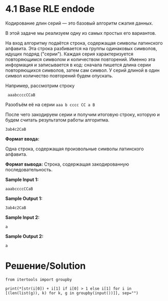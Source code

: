# 4.1 Base RLE endode
Кодирование длин серий — это базовый алгоритм сжатия данных.

В этой задаче мы реализуем одну из самых простых его вариантов.

На вход алгоритму подаётся строка, содержащая символы латинского алфавита. Эта строка разбивается на группы одинаковых символов, идущих подряд ("серии"). Каждая серия характеризуется повторяющимся символом и количеством повторений. Именно эта информация и записывается в код: сначала пишется длина серии повторяющихся символов, затем сам символ. У серий длиной в один символ количество повторений будем опускать.

Например, рассмотрим строку

` aaabccccCCaB`

Разобъём её на серии
`aaa b cccc CC a B`

После чего закодируем серии и получим итоговую строку, которую и будем считать результатом работы алгоритма.

`3ab4c2CaB`

**Формат ввода:**

Одна строка, содержащая произвольные символы латинского алфавита.

**Формат вывода:**
Строка, содержащая закодированную последовательность.

**Sample Input 1:**

`aaabccccCCaB`

**Sample Output 1:**

`3ab4c2CaB`

**Sample Input 2:**

`a`

**Sample Output 2:**

`a`

# Решение/Solution

```
from itertools import groupby

print(*[str(i[0]) + i[1] if i[0] > 1 else i[1] for i in [(len(list(g)), k) for k, g in groupby(input())]], sep="")
```
